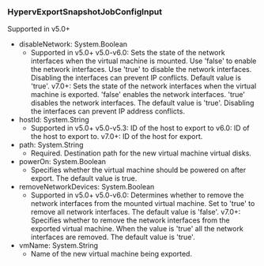 ### HypervExportSnapshotJobConfigInput
Supported in v5.0+

- disableNetwork: System.Boolean
  - Supported in v5.0+
v5.0-v6.0: Sets the state of the network interfaces when the virtual machine is mounted. Use 'false' to enable the network interfaces. Use 'true' to disable the network interfaces. Disabling the interfaces can prevent IP conflicts. Default value is 'true'.
v7.0+: Sets the state of the network interfaces when the virtual machine is exported. 'false' enables the network interfaces. 'true' disables the network interfaces. The default value is 'true'. Disabling the interfaces can prevent IP address conflicts.
- hostId: System.String
  - Supported in v5.0+
v5.0-v5.3: ID of the host to export to
v6.0: ID of the host to export to.
v7.0+: ID of the host for export.
- path: System.String
  - Required. Destination path for the new virtual machine virtual disks.
- powerOn: System.Boolean
  - Specifies whether the virtual machine should be powered on after export. The default value is true.
- removeNetworkDevices: System.Boolean
  - Supported in v5.0+
v5.0-v6.0: Determines whether to remove the network interfaces from the mounted virtual machine. Set to 'true' to remove all network interfaces. The default value is 'false'.
v7.0+: Specifies whether to remove the network interfaces from the exported virtual machine. When the value is 'true' all the network interfaces are removed. The default value is 'true'.
- vmName: System.String
  - Name of the new virtual machine being exported.
